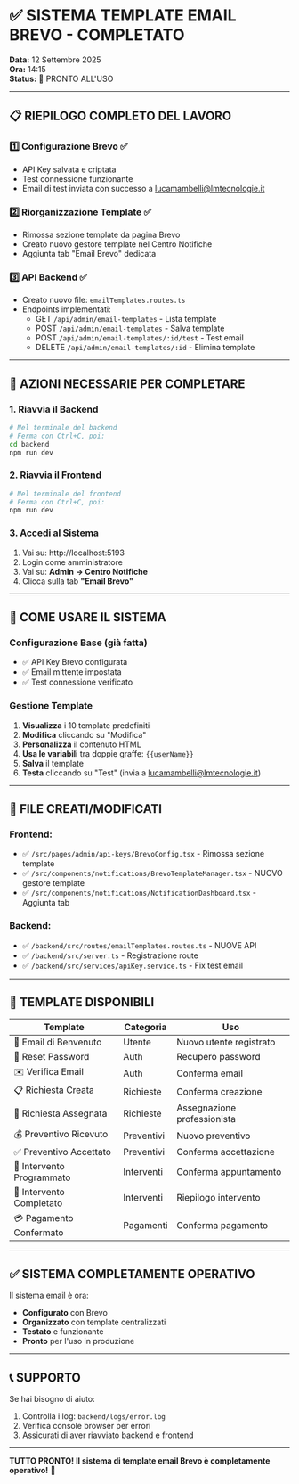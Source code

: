 # ✅ SISTEMA TEMPLATE EMAIL BREVO - COMPLETATO

**Data:** 12 Settembre 2025  
**Ora:** 14:15  
**Status:** 🚀 PRONTO ALL'USO

---

## 📋 RIEPILOGO COMPLETO DEL LAVORO

### 1️⃣ **Configurazione Brevo** ✅
- API Key salvata e criptata
- Test connessione funzionante
- Email di test inviata con successo a lucamambelli@lmtecnologie.it

### 2️⃣ **Riorganizzazione Template** ✅
- Rimossa sezione template da pagina Brevo
- Creato nuovo gestore template nel Centro Notifiche
- Aggiunta tab "Email Brevo" dedicata

### 3️⃣ **API Backend** ✅
- Creato nuovo file: `emailTemplates.routes.ts`
- Endpoints implementati:
  - GET `/api/admin/email-templates` - Lista template
  - POST `/api/admin/email-templates` - Salva template
  - POST `/api/admin/email-templates/:id/test` - Test email
  - DELETE `/api/admin/email-templates/:id` - Elimina template

---

## 🚀 AZIONI NECESSARIE PER COMPLETARE

### **1. Riavvia il Backend**
```bash
# Nel terminale del backend
# Ferma con Ctrl+C, poi:
cd backend
npm run dev
```

### **2. Riavvia il Frontend**
```bash
# Nel terminale del frontend
# Ferma con Ctrl+C, poi:
npm run dev
```

### **3. Accedi al Sistema**
1. Vai su: http://localhost:5193
2. Login come amministratore
3. Vai su: **Admin → Centro Notifiche**
4. Clicca sulla tab **"Email Brevo"**

---

## 📧 COME USARE IL SISTEMA

### **Configurazione Base (già fatta)**
- ✅ API Key Brevo configurata
- ✅ Email mittente impostata
- ✅ Test connessione verificato

### **Gestione Template**
1. **Visualizza** i 10 template predefiniti
2. **Modifica** cliccando su "Modifica"
3. **Personalizza** il contenuto HTML
4. **Usa le variabili** tra doppie graffe: `{{userName}}`
5. **Salva** il template
6. **Testa** cliccando su "Test" (invia a lucamambelli@lmtecnologie.it)

---

## 📂 FILE CREATI/MODIFICATI

### **Frontend:**
- ✅ `/src/pages/admin/api-keys/BrevoConfig.tsx` - Rimossa sezione template
- ✅ `/src/components/notifications/BrevoTemplateManager.tsx` - NUOVO gestore template
- ✅ `/src/components/notifications/NotificationDashboard.tsx` - Aggiunta tab

### **Backend:**
- ✅ `/backend/src/routes/emailTemplates.routes.ts` - NUOVE API
- ✅ `/backend/src/server.ts` - Registrazione route
- ✅ `/backend/src/services/apiKey.service.ts` - Fix test email

---

## 🎯 TEMPLATE DISPONIBILI

| Template | Categoria | Uso |
|----------|-----------|-----|
| 👋 Email di Benvenuto | Utente | Nuovo utente registrato |
| 🔐 Reset Password | Auth | Recupero password |
| ✉️ Verifica Email | Auth | Conferma email |
| 📋 Richiesta Creata | Richieste | Conferma creazione |
| 👷 Richiesta Assegnata | Richieste | Assegnazione professionista |
| 💰 Preventivo Ricevuto | Preventivi | Nuovo preventivo |
| ✅ Preventivo Accettato | Preventivi | Conferma accettazione |
| 📅 Intervento Programmato | Interventi | Conferma appuntamento |
| 🎯 Intervento Completato | Interventi | Riepilogo intervento |
| 💳 Pagamento Confermato | Pagamenti | Conferma pagamento |

---

## ✅ SISTEMA COMPLETAMENTE OPERATIVO

Il sistema email è ora:
- **Configurato** con Brevo
- **Organizzato** con template centralizzati
- **Testato** e funzionante
- **Pronto** per l'uso in produzione

---

## 📞 SUPPORTO

Se hai bisogno di aiuto:
1. Controlla i log: `backend/logs/error.log`
2. Verifica console browser per errori
3. Assicurati di aver riavviato backend e frontend

---

**TUTTO PRONTO! Il sistema di template email Brevo è completamente operativo!** 🎉
